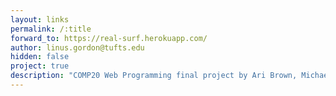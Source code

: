 ```yaml
---
layout: links
permalink: /:title
forward_to: https://real-surf.herokuapp.com/
author: linus.gordon@tufts.edu
hidden: false
project: true
description: "COMP20 Web Programming final project by Ari Brown, Michael Caughron, Linus Gordon, and Dan Meyer"
---
```

